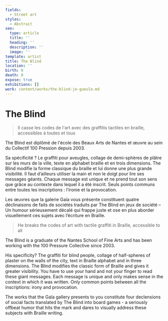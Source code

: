 ```yaml
---
fields:
  - Street art
styles:
  - Abstrait
seo:
  type: article
  title: ''
  heading: ''
  description: ''
  image: ''
template: artist
title: The Blind
location: ''
birth: 0
death: 0
expose: true
exhibitions: []
work: content/works/the-blind-je-gueule.md
---
```

# The Blind

> Il casse les codes de l'art avec des graffitis tactiles en braille, accessibles à toutes et tous

The Blind est diplômé de l'école des Beaux Arts de Nantes et œuvre au sein du Collectif 100 Pression depuis 2003.

Sa spécificité ? Le graffiti pour aveugles, collage de demi-sphères de plâtre sur les murs de la ville, texte en alphabet braille et en trois dimensions. The Blind modifie la forme classique du braille et lui donne une plus grande visibilité. Il faut d’ailleurs utiliser la main et non le doigt pour lire ses messages géants. Chaque message est unique et ne prend tout son sens que grâce au contexte dans lequel il a été inscrit. Seuls points communs entre toutes les inscriptions : l’ironie et la provocation.

Les œuvres que la galerie Gaïa vous présente constituent quatre déclinaisons de faits de sociétés traduits par The Blind en jeux de société – Un humour sérieusement décalé qui frappe juste et ose en plus aborder visuellement ces sujets avec l’écriture en Braille.

> He breaks the codes of art with tactile graffiti in Braille, accessible to all

The Blind is a graduate of the Nantes School of Fine Arts and has been working with the 100 Pressure Collective since 2003. 

His specificity? The graffiti for blind people, collage of half-spheres of plaster on the walls of the city, text in Braille alphabet and in three dimensions. The Blind modifies the classic form of Braille and gives it greater visibility. You have to use your hand and not your finger to read these giant messages. Each message is unique and only makes sense in the context in which it was written. Only common points between all the inscriptions: irony and provocation.

The works that the Gaïa gallery presents to you constitute four declensions of social facts translated by The Blind into board games - a seriously offbeat humor that hits the mark and dares to visually address these subjects with Braille writing.
